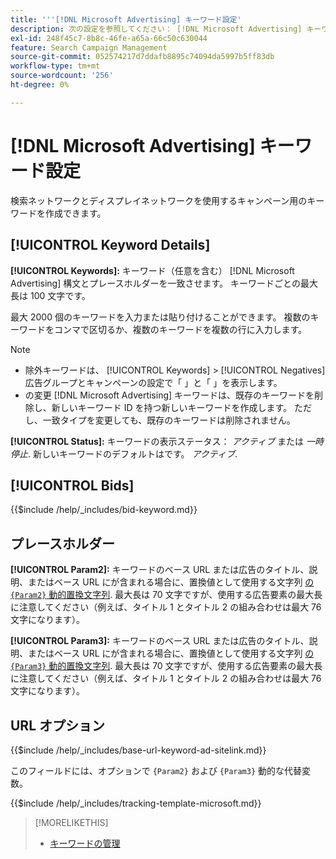 ```yaml
---
title: '''[!DNL Microsoft Advertising] キーワード設定'
description: 次の設定を参照してください： [!DNL Microsoft Advertising] キーワード。
exl-id: 248f45c7-8b8c-46fe-a65a-66c50c630044
feature: Search Campaign Management
source-git-commit: 052574217d7ddafb8895c74094da5997b5ff83db
workflow-type: tm+mt
source-wordcount: '256'
ht-degree: 0%

---
```


# [!DNL Microsoft Advertising] キーワード設定

検索ネットワークとディスプレイネットワークを使用するキャンペーン用のキーワードを作成できます。

## [!UICONTROL Keyword Details]

**[!UICONTROL Keywords]:** キーワード（任意を含む） [!DNL Microsoft Advertising] 構文とプレースホルダーを一致させます。 キーワードごとの最大長は 100 文字です。

最大 2000 個のキーワードを入力または貼り付けることができます。 複数のキーワードをコンマで区切るか、複数のキーワードを複数の行に入力します。

>[!NOTE]
>
>* 除外キーワードは、 [!UICONTROL Keywords] > [!UICONTROL Negatives] 広告グループとキャンペーンの設定で「 」と「 」を表示します。
>* の変更 [!DNL Microsoft Advertising] キーワードは、既存のキーワードを削除し、新しいキーワード ID を持つ新しいキーワードを作成します。 ただし、一致タイプを変更しても、既存のキーワードは削除されません。

**[!UICONTROL Status]:** キーワードの表示ステータス： *アクティブ* または *一時停止*. 新しいキーワードのデフォルトはです。 *アクティブ*.

## [!UICONTROL Bids]

<!-- **[!UICONTROL Bid]:** -->

{{$include /help/_includes/bid-keyword.md}}

## プレースホルダー

**[!UICONTROL Param2]:** キーワードのベース URL または広告のタイトル、説明、またはベース URL にが含まれる場合に、置換値として使用する文字列 [の `{Param2}` 動的置換文字列](https://help.bingads.microsoft.com/#apex/3/en/53079/0). 最大長は 70 文字ですが、使用する広告要素の最大長に注意してください（例えば、タイトル 1 とタイトル 2 の組み合わせは最大 76 文字になります）。

**[!UICONTROL Param3]:** キーワードのベース URL または広告のタイトル、説明、またはベース URL にが含まれる場合に、置換値として使用する文字列 [の `{Param3}` 動的置換文字列](https://help.bingads.microsoft.com/#apex/3/en/53079/0). 最大長は 70 文字ですが、使用する広告要素の最大長に注意してください（例えば、タイトル 1 とタイトル 2 の組み合わせは最大 76 文字になります）。

## URL オプション

<!-- **[!UICONTROL Base URl]:** -->

{{$include /help/_includes/base-url-keyword-ad-sitelink.md}}

このフィールドには、オプションで `{Param2}` および `{Param3}` 動的な代替変数。

<!-- **[!UICONTROL Tracking Template]:** -->

{{$include /help/_includes/tracking-template-microsoft.md}}

>[!MORELIKETHIS]
>
>* [キーワードの管理](/help/search-social-commerce/campaign-management/campaigns/keyword-manage.md)
